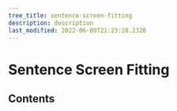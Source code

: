 ```yaml
---
tree_title: sentence-screen-fitting
description: description
last_modified: 2022-06-09T21:23:28.2328
---
```


# Sentence Screen Fitting

## Contents
